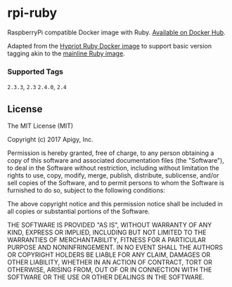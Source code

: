 # rpi-ruby

RaspberryPi compatible Docker image with Ruby. [Available on Docker Hub](https://hub.docker.com/r/lockitron/rpi-ruby/).

Adapted from the [Hypriot Ruby Docker image](https://hub.docker.com/r/hypriot/rpi-ruby/) to support basic version tagging akin to the [mainline Ruby image](https://hub.docker.com/_/ruby/).

### Supported Tags
`2.3.3`, `2.3`
`2.4.0`, `2.4`

## License

The MIT License (MIT)

Copyright (c) 2017 Apigy, Inc.

Permission is hereby granted, free of charge, to any person obtaining a copy
of this software and associated documentation files (the "Software"), to deal
in the Software without restriction, including without limitation the rights
to use, copy, modify, merge, publish, distribute, sublicense, and/or sell
copies of the Software, and to permit persons to whom the Software is
furnished to do so, subject to the following conditions:

The above copyright notice and this permission notice shall be included in all
copies or substantial portions of the Software.

THE SOFTWARE IS PROVIDED "AS IS", WITHOUT WARRANTY OF ANY KIND, EXPRESS OR
IMPLIED, INCLUDING BUT NOT LIMITED TO THE WARRANTIES OF MERCHANTABILITY,
FITNESS FOR A PARTICULAR PURPOSE AND NONINFRINGEMENT. IN NO EVENT SHALL THE
AUTHORS OR COPYRIGHT HOLDERS BE LIABLE FOR ANY CLAIM, DAMAGES OR OTHER
LIABILITY, WHETHER IN AN ACTION OF CONTRACT, TORT OR OTHERWISE, ARISING FROM,
OUT OF OR IN CONNECTION WITH THE SOFTWARE OR THE USE OR OTHER DEALINGS IN THE
SOFTWARE.